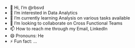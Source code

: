 - 👋 Hi, I’m @rbsvd
- 👀 I’m interested in Data Analytics 
- 🌱 I’m currently learning Analysis on various tasks available
- 💞️ I’m looking to collaborate on Cross Functional Teams
- 📫 How to reach me through my Email, LinkedIn
- 😄 Pronouns: He 
- ⚡ Fun fact: ...

<!---
rbsvd/rbsvd is a ✨ special ✨ repository because its `README.md` (this file) appears on your GitHub profile.
You can click the Preview link to take a look at your changes.
--->
